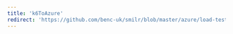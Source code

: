 ```yaml
---
title: 'k6ToAzure'
redirect: 'https://github.com/benc-uk/smilr/blob/master/azure/load-test-reports/k6ToAzure.js'
---
```

